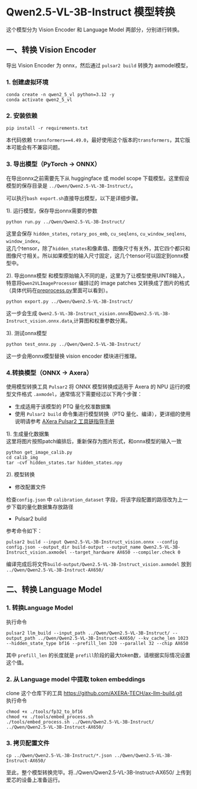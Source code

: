 # Qwen2.5-VL-3B-Instruct 模型转换
这个模型分为 Vision Encoder 和 Language Model 两部分，分别进行转换。

## 一、转换 Vision Encoder 

导出 Vision Encoder 为 onnx，然后通过 `pulsar2 build` 转换为 axmodel模型，

### 1. 创建虚拟环境

```
conda create -n qwen2_5_vl python=3.12 -y
conda activate qwen2_5_vl
```

### 2. 安装依赖

```
pip install -r requirements.txt
```
本代码依赖 `transformers==4.49.0`，最好使用这个版本的`transformers`，其它版本可能会有不兼容问题。

### 3. 导出模型（PyTorch -> ONNX）

在导出onnx之前需要先下从 huggingface 或 model scope 下载模型。这里假设模型的保存目录是 `../Qwen/Qwen2.5-VL-3B-Instruct/`。    

可以执行`bash export.sh`直接导出模型，以下是详细步骤。  

1). 运行模型，保存导出onnx需要的参数
```
python run.py ../Qwen/Qwen2.5-VL-3B-Instruct/
```
这里会保存 `hidden_states`, `rotary_pos_emb`, `cu_seqlens`, `cu_window_seqlens`, `window_index`。  
这几个tensor，除了`hidden_states`和像素值、图像尺寸有关外，其它四个都只和图像尺寸相关。所以如果模型的输入尺寸固定，这几个tensor可以固定到onnx模型中。

2). 导出onnx模型
和模型原始输入不同的是，这里为了让模型使用UINT8输入，特意将`Qwen2VLImageProcessor` 编排过的 image patches 又转换成了图片的格式（具体代码在[preprocess.py](preprocess.py)里面可以看到）。  

```
python export.py ../Qwen/Qwen2.5-VL-3B-Instruct/
```
这一步会生成 `Qwen2.5-VL-3B-Instruct_vision.onnx`和`Qwen2.5-VL-3B-Instruct_vision.onnx.data`,计算图和权重参数分离。

3). 测试onnx模型

```
python test_onnx.py ../Qwen/Qwen2.5-VL-3B-Instruct/
```
这一步会用onnx模型替换 vision encoder 模块进行推理。

### 4.转换模型（ONNX -> Axera）

使用模型转换工具 `Pulsar2` 将 ONNX 模型转换成适用于 Axera 的 NPU 运行的模型文件格式 `.axmodel`，通常情况下需要经过以下两个步骤：

- 生成适用于该模型的 PTQ 量化校准数据集
- 使用 `Pulsar2 build` 命令集进行模型转换（PTQ 量化、编译），更详细的使用说明请参考 [AXera Pulsar2 工具链指导手册](https://pulsar2-docs.readthedocs.io/zh-cn/latest/index.html)

1). 生成量化数据集  
这里将图片按照patch编排后，重新保存为图片形式，和onnx模型的输入一致  
```
python get_image_calib.py
cd calib_img
tar -cvf hidden_states.tar hidden_states.npy
```

2). 模型转换

* 修改配置文件
 
检查`config.json` 中 `calibration_dataset` 字段，将该字段配置的路径改为上一步下载的量化数据集存放路径  

* Pulsar2 build

参考命令如下：

```
pulsar2 build --input Qwen2.5-VL-3B-Instruct_vision.onnx --config config.json --output_dir build-output --output_name Qwen2.5-VL-3B-Instruct_vision.axmodel --target_hardware AX650 --compiler.check 0
```
编译完成后将文件`build-output/Qwen2.5-VL-3B-Instruct_vision.axmodel` 放到 `../Qwen/Qwen2.5-VL-3B-Instruct-AX650/`

## 二、转换 Language Model  

### 1. 转换Language Model  
执行命令
```
pulsar2 llm_build --input_path ../Qwen/Qwen2.5-VL-3B-Instruct/ --output_path ../Qwen/Qwen2.5-VL-3B-Instruct-AX650/ --kv_cache_len 1023 --hidden_state_type bf16 --prefill_len 320 --parallel 32 --chip AX650
```
其中 `prefill_len` 的长度就是 `prefill`阶段的最大token数，请根据实际情况设置这个值。

### 2. 从 Language model 中提取 token embeddings  
clone 这个仓库下的工具 https://github.com/AXERA-TECH/ax-llm-build.git   
执行命令  
```
chmod +x ./tools/fp32_to_bf16
chmod +x ./tools/embed_process.sh
./tools/embed_process.sh ../Qwen/Qwen2.5-VL-3B-Instruct/ ../Qwen/Qwen2.5-VL-3B-Instruct-AX650/
```
### 3. 拷贝配置文件
```
cp ../Qwen/Qwen2.5-VL-3B-Instruct/*.json ../Qwen/Qwen2.5-VL-3B-Instruct-AX650/
```

至此，整个模型转换完毕。将../Qwen/Qwen2.5-VL-3B-Instruct-AX650/ 上传到爱芯的设备上准备运行。    